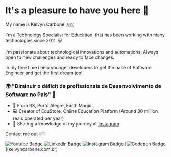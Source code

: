 # It's a pleasure to have you here 👋

My name is Kelvyn Carbone 🇧🇷

I'm a Technology Specialist for Education, that has been working with many technologies since 2011.  💻

I'm passionate about technological innovations and automations. 
Always open to new challenges and ready to face changes.

In my free time i help younger developers to get the base of Software Engineer and get the first dream job!

### 🌍 "Diminuir o déficit de profissionais de Desenvolvimento de Software no País" 🧠

- 📍 From RS, Porto Alegre, Earth Magic
- 💻 Creator of EduStore, Online Education Platform (Around 30 million reais operated per year)
- 🚀 Sharing a knowledge of my journey at [Instagram](https://www.instagram.com/kelvyn.carbone/) 

Contact me out 👇🏼

[![Youtube Badge](https://img.shields.io/badge/-Youtube-FF0000?style=flat-square&labelColor=FF0000&logo=youtube&logoColor=white&link=https://www.youtube.com/c/kelvyncarbone/videos)](https://www.youtube.com/c/kelvyncarbone/videos) 
[![Linkedin Badge](https://img.shields.io/badge/-LinkedIn-blue?style=flat-square&logo=Linkedin&logoColor=white&link=https://www.linkedin.com/in/kelvyncarbone/)](https://www.linkedin.com/in/kelvyncarbone/) 
[![Instagram Badge](https://img.shields.io/badge/-Instagram-violet?style=flat-square&logo=Instagram&logoColor=white&link=https://www.instagram.com/kelvyn.carbone/)](https://www.instagram.com/kelvyn.carbone/) 
[![Codepen Badge](https://img.shields.io/website?style=flat-square&logo=Codepen&logoColor=white&link=[https://kelvyncarbone.com.br](https://kelvyncarbone.com.br))](kelvyncarbone.com.br)
